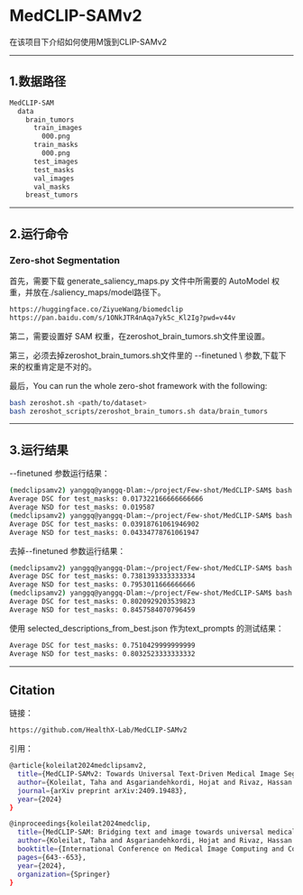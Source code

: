 # MedCLIP-SAMv2
在该项目下介绍如何使用M饿到CLIP-SAMv2

---

## 1.数据路径
```bash
MedCLIP-SAM
  data
    brain_tumors
      train_images
        000.png
      train_masks
        000.png
      test_images
      test_masks
      val_images
      val_masks
    breast_tumors
```
---

## 2.运行命令
### Zero-shot Segmentation

首先，需要下载 generate_saliency_maps.py 文件中所需要的 AutoModel 权重，并放在./saliency_maps/model路径下。
```bash
https://huggingface.co/ZiyueWang/biomedclip
https://pan.baidu.com/s/1ONkJTR4nAqa7yk5c_Kl2Ig?pwd=v44v
```
第二，需要设置好 SAM 权重，在zeroshot_brain_tumors.sh文件里设置。

第三，必须去掉zeroshot_brain_tumors.sh文件里的 --finetuned \ 参数,下载下来的权重肯定是不对的。

最后，You can run the whole zero-shot framework with the following:
```bash
bash zeroshot.sh <path/to/dataset>
bash zeroshot_scripts/zeroshot_brain_tumors.sh data/brain_tumors
```

--- 

## 3.运行结果
--finetuned  参数运行结果：
```bash
(medclipsamv2) yanggq@yanggq-Dlam:~/project/Few-shot/MedCLIP-SAM$ bash zeroshot_scripts/zeroshot_brain_tumors.sh data/brain_tumors
Average DSC for test_masks: 0.017322166666666666
Average NSD for test_masks: 0.019587
(medclipsamv2) yanggq@yanggq-Dlam:~/project/Few-shot/MedCLIP-SAM$ bash zeroshot_scripts/zeroshot_breast_tumors.sh data/breast_tumors/
Average DSC for test_masks: 0.03918761061946902
Average NSD for test_masks: 0.04334778761061947
```
去掉--finetuned  参数运行结果：
```bash
(medclipsamv2) yanggq@yanggq-Dlam:~/project/Few-shot/MedCLIP-SAM$ bash zeroshot_scripts/zeroshot_brain_tumors.sh data/brain_tumors
Average DSC for test_masks: 0.7381393333333334
Average NSD for test_masks: 0.7953011666666666
(medclipsamv2) yanggq@yanggq-Dlam:~/project/Few-shot/MedCLIP-SAM$ bash zeroshot_scripts/zeroshot_breast_tumors.sh data/breast_tumors/
Average DSC for test_masks: 0.8020929203539823
Average NSD for test_masks: 0.8457584070796459
```

使用 selected_descriptions_from_best.json 作为text_prompts 的测试结果：
```bash
Average DSC for test_masks: 0.7510429999999999
Average NSD for test_masks: 0.8032523333333332
```


---
## Citation
链接：
```bash
https://github.com/HealthX-Lab/MedCLIP-SAMv2
```

引用：
```bash
@article{koleilat2024medclipsamv2,
  title={MedCLIP-SAMv2: Towards Universal Text-Driven Medical Image Segmentation},
  author={Koleilat, Taha and Asgariandehkordi, Hojat and Rivaz, Hassan and Xiao, Yiming},
  journal={arXiv preprint arXiv:2409.19483},
  year={2024}
}

@inproceedings{koleilat2024medclip,
  title={MedCLIP-SAM: Bridging text and image towards universal medical image segmentation},
  author={Koleilat, Taha and Asgariandehkordi, Hojat and Rivaz, Hassan and Xiao, Yiming},
  booktitle={International Conference on Medical Image Computing and Computer-Assisted Intervention},
  pages={643--653},
  year={2024},
  organization={Springer}
}
```


